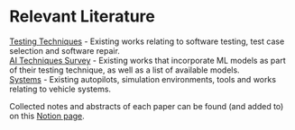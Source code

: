 # Relevant Literature
<a href="https://github.com/Trusted-AI-in-System-Test/Literature/blob/adrian_lit/testing.md">Testing Techniques</a> -  Existing works relating to software testing, test case selection and software repair.<br>
<a href="https://github.com/Trusted-AI-in-System-Test/Literature/blob/adrian_lit/AI.md">AI Techniques Survey</a> - Existing works that incorporate ML models as part of their testing technique, as well as a list of available models.<br>
<a href="https://github.com/Trusted-AI-in-System-Test/Literature/blob/adrian_lit/systems.md">Systems</a> - Existing autopilots, simulation environments, tools and works relating to vehicle systems. <br>

Collected notes and abstracts of each paper can be found (and added to) on this <a href="https://pickle-pufferfish-0dd.notion.site/UAV-Literature-Notes-a48213c0ad964209b71d781ee60c99d4?pvs=4">Notion page</a>.